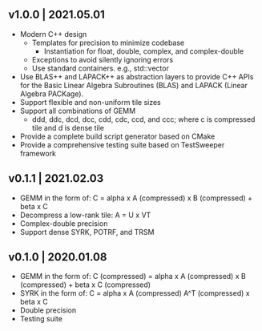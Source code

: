 v1.0.0 | 2021.05.01
--------------------------------------------------------------------------------

   - Modern C++ design
      - Templates for precision to minimize codebase
         - Instantiation for float, double, complex, and complex-double
      - Exceptions to avoid silently ignoring errors
      - Use standard containers. e.g., std::vector
   - Use BLAS++ and LAPACK++ as abstraction layers to provide C++ APIs for the
   Basic Linear Algebra Subroutines (BLAS) and LAPACK (Linear Algebra PACKage).
   - Support flexible and non-uniform tile sizes
   - Support all combinations of GEMM
      - ddd, ddc, dcd, dcc, cdd, cdc, ccd, and ccc; where c is compressed tile
      and d is dense tile
   - Provide a complete build script generator based on CMake
   - Provide a comprehensive testing suite based on TestSweeper framework

v0.1.1 | 2021.02.03
--------------------------------------------------------------------------------

   - GEMM in the form of: C = alpha x A (compressed) x B (compressed) + beta x C
   - Decompress a low-rank tile: A = U x VT
   - Complex-double precision
   - Support dense SYRK, POTRF, and TRSM

v0.1.0 | 2020.01.08
--------------------------------------------------------------------------------

   - GEMM in the form of:
   C (compressed) = alpha x A (compressed) x B (compressed) + beta x C (compressed)
   - SYRK in the form of: C = alpha x A (compressed) A^T (compressed) x beta x C
   - Double precision
   - Testing suite
